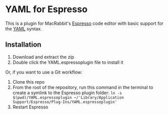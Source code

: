 # YAML for Espresso
This is a plugin for MacRabbit's [Espresso](http://macrabbit.com/espresso/) code editor with basic support for the [YAML](http://yaml.org) syntax.

## Installation

1. Download and extract the zip
2. Double click the YAML.espressoplugin file to install it

Or, if you want to use a Git workflow:

1. Clone this repo
2. From the root of the repository, run this command in the terminal to create a symlink to the Espresso plugin folder:
	`ln -s $(pwd)/YAML.espressoplugin ~/'Library/Application Support/Espresso/Plug-Ins/YAML.espressoplugin'`
3. Restart Espresso
